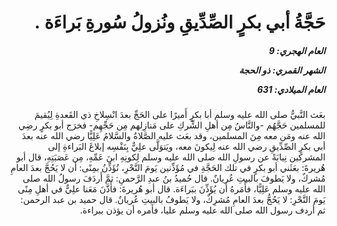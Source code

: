 <h1 dir="rtl">حَجَّةُ أبي بكرٍ الصِّدِّيقِ ونُزولُ سُورةِ بَراءَة .</h1>

<h5 dir="rtl">العام الهجري:  9

الشهر القمري: ذو الحجة

العام الميلادي: 631</h5>

<p dir="rtl">بعَث النَّبيُّ صلى الله عليه وسلم أبا بكرٍ أَميرًا على الحَجِّ بعدَ انْسِلاخِ ذي القَعدةِ لِيُقيمَ للمسلمين حَجَّهُم -والنَّاسُ مِن أهلِ الشِّركِ على مَنازِلهم مِن حَجِّهِم- فخرَج أبو بكرٍ رضِي الله عنه ومَن معه مِنَ المسلمين، وقد بعَث عليه الصَّلاةُ والسَّلامُ عَلِيًّا رضي الله عنه بعدَ أبي بكرٍ الصِّدِّيقِ رضي الله عنه لِيكونَ معه، ويَتوَلَّى علِيٌّ بِنَفْسِه إبلاغَ البَراءةِ إلى المشركين نِيابَةً عن رسولِ الله صلى الله عليه وسلم لِكونِهِ ابنَ عَمِّهِ، مِن عَصَبَتِهِ، قال أبو هُريرةَ: بعَثَني أبو بكرٍ في تلك الحَجَّةِ في مُؤَذِّنين يَومَ النَّحْرِ، نُؤَذِّنُ بمِنًى: أن لا يَحُجَّ بعدَ العامِ مُشركٌ، ولا يَطوفَ بالبيتِ عُريانٌ. قال حُميدُ بنُ عبدِ الرَّحمنِ: ثمَّ أَردَفَ رسولُ الله صلى الله عليه وسلم عَلِيًّا، فأَمَرهُ أن يُؤَذِّنَ ببَراءَة. قال أبو هُريرةَ: فأَذَّنَ مَعَنا علِيٌّ في أهلِ مِنًى يَومَ النَّحْرِ: لا يَحُجُّ بعدَ العامِ مُشرِكٌ، ولا يَطوفُ بالبيتِ عُريانٌ. قال حميد بن عبد الرحمن: ثم أردف رسول الله صلى الله عليه وسلم عليا، فأمره أن يؤذن ببراءة.</p></br>
